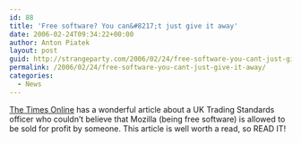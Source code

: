 ```yaml
---
id: 88
title: 'Free software? You can&#8217;t just give it away'
date: 2006-02-24T09:34:22+00:00
author: Anton Piatek
layout: post
guid: http://strangeparty.com/2006/02/24/free-software-you-cant-just-give-it-away/
permalink: /2006/02/24/free-software-you-cant-just-give-it-away/
categories:
  - News
---
```

[The Times Online](http://business.timesonline.co.uk/article/0,,9075-2051196,00.html) has a wonderful article about a UK Trading Standards officer who couldn&#8217;t believe that Mozilla (being free software) is allowed to be sold for profit by someone. This article is well worth a read, so READ IT!